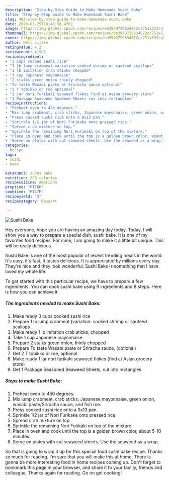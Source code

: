```yaml
---
description: "Step-by-Step Guide to Make Homemade Sushi Bake"
title: "Step-by-Step Guide to Make Homemade Sushi Bake"
slug: 482-step-by-step-guide-to-make-homemade-sushi-bake
date: 2020-08-25T19:45:58.476Z
image: https://img-global.cpcdn.com/recipes/eb3948729634872c/751x532cq70/sushi-bake-recipe-main-photo.jpg
thumbnail: https://img-global.cpcdn.com/recipes/eb3948729634872c/751x532cq70/sushi-bake-recipe-main-photo.jpg
cover: https://img-global.cpcdn.com/recipes/eb3948729634872c/751x532cq70/sushi-bake-recipe-main-photo.jpg
author: Nell Little
ratingvalue: 4.2
reviewcount: 41902
recipeingredient:
- "3 cups cooked sushi rice"
- "1 lb lump crabmeat variation cooked shrimp or sauteed scallops"
- "1 lb imitation crab sticks chopped"
- "1 cup Japanese mayonnaise"
- "2 stalks green onion thinly chopped"
- "To taste Wasabi paste or Sriracha sauce optional"
- "2 T tobikko or roe optional"
- "1 jar nori furikaki seaweed flakes find at Asian grocery store"
- "1 Package Seasoned Seaweed Sheets cut into rectangles"
recipeinstructions:
- "Preheat oven to 450 degrees."
- "Mix lump crabmeat, crab sticks, Japanese mayonnaise, green onion, wasabi paste/Sriracha sauce, and fish roe."
- "Press cooked sushi rice onto a 9x13 pan."
- "Sprinkle 1/2 jar of Nori Furikake onto pressed rice."
- "Spread crab mixture on top."
- "Sprinkle the remaining Nori Furikaki on top of the mixture."
- "Place in oven and cook until the top is a golden brown color, about 5-10 minutes."
- "Serve on plates with cut seaweed sheets. Use the seaweed as a wrap."
categories:
- Recipe
tags:
- sushi
- bake

katakunci: sushi bake 
nutrition: 289 calories
recipecuisine: American
preptime: "PT16M"
cooktime: "PT47M"
recipeyield: "3"
recipecategory: Dessert

---
```



![Sushi Bake](https://img-global.cpcdn.com/recipes/eb3948729634872c/751x532cq70/sushi-bake-recipe-main-photo.jpg)

Hey everyone, hope you are having an amazing day today. Today, I will show you a way to prepare a special dish, sushi bake. It is one of my favorites food recipes. For mine, I am going to make it a little bit unique. This will be really delicious.



Sushi Bake is one of the most popular of recent trending meals in the world. It's easy, it's fast, it tastes delicious. It is appreciated by millions every day. They're nice and they look wonderful. Sushi Bake is something that I have loved my whole life.


To get started with this particular recipe, we have to prepare a few ingredients. You can cook sushi bake using 9 ingredients and 8 steps. Here is how you can achieve it.

<!--inarticleads1-->

##### The ingredients needed to make Sushi Bake:

1. Make ready 3 cups cooked sushi rice
1. Prepare 1 lb lump crabmeat (variation: cooked shrimp or sauteed scallops
1. Make ready 1 lb imitation crab sticks, chopped
1. Take 1 cup Japanese mayonnaise
1. Prepare 2 stalks green onion, thinly chopped
1. Prepare To taste Wasabi paste or Sriracha sauce, (optional)
1. Get 2 T tobikko or roe, optional
1. Make ready 1 jar nori furikaki seaweed flakes (find at Asian grocery store)
1. Get 1 Package Seasoned Seaweed Sheets, cut into rectangles




<!--inarticleads2-->

##### Steps to make Sushi Bake:

1. Preheat oven to 450 degrees.
1. Mix lump crabmeat, crab sticks, Japanese mayonnaise, green onion, wasabi paste/Sriracha sauce, and fish roe.
1. Press cooked sushi rice onto a 9x13 pan.
1. Sprinkle 1/2 jar of Nori Furikake onto pressed rice.
1. Spread crab mixture on top.
1. Sprinkle the remaining Nori Furikaki on top of the mixture.
1. Place in oven and cook until the top is a golden brown color, about 5-10 minutes.
1. Serve on plates with cut seaweed sheets. Use the seaweed as a wrap.




So that is going to wrap it up for this special food sushi bake recipe. Thanks so much for reading. I'm sure that you will make this at home. There is gonna be more interesting food in home recipes coming up. Don't forget to bookmark this page in your browser, and share it to your family, friends and colleague. Thanks again for reading. Go on get cooking!
